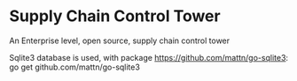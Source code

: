 # Supply Chain Control Tower
An Enterprise level, open source, supply chain control tower

Sqlite3 database is used, with package https://github.com/mattn/go-sqlite3:
go get github.com/mattn/go-sqlite3

